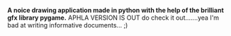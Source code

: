 **A noice drawing application made in python with the help of the brilliant gfx library pygame.**
APHLA VERSION IS OUT do check it out.......yea I'm bad at writing informative documents... ;)
